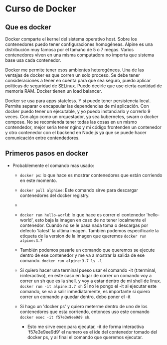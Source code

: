 # Curso de Docker

## Que es docker
Docker comparte el kernel del sistema operativo host. Sobre los contenedores puedo tener configuraciones homogéneas.
Alpine es una distribución muy famosa por el tamaño de 5 o 7 megas. Varios contenedores viven en una misma computadora no importa que sistema base usa cada contenedor.

Docker me permite tener esos ambientes heterogéneos.
Una de las ventajas de docker es que corren un solo proceso. Se debe tener consideraciones a tener en cuenta para que sea seguro, puedo aplicar políticas de seguridad de SELinux. Puedo decirle que use cierta cantidad de memoria RAM.
Docker tienen un load balancer.

Docker se usa para apps stateless. Y si puede tener persistencia local.
Permite separar o encapsular las dependencias de mi aplicación.
Con docker puedo tener un ejecutable, y yo puedo instanciarlo y correrlo 9 veces.
Con algo como un orquestador, ya sea kubernetes, swarn o docker compose.
No se recomienda tener todas las cosas en un mismo contendedor, mejor seria tener nginx y mi código frontenden un contenedor y otro contenedor con el backend en Node.js ya que se puede hacer comunicación entre contendedores.

## Primeros pasos en docker

- Probablemente el comando mas usado: 
  - `docker ps`: lo que hace es mostrar contenedores que están corriendo en este momento.
  
  - `docker pull alphine`: Este comando sirve para descargar contenedores del docker registry.
  - 
  - `docker run hello-world`: lo que hace es correr el contenedor 'hello-world', esto baja la imagen en caso de no tener localmente el contenedor. Cuando no se le pasa nada toma o descargas por defecto 'latest' la ultima imagen. También podemos especificarle la etiqueta de la version de la imagen que queremos `docker run alpine:3.7`
    
  - También podemos pasarle un comando que queremos se ejecute dentro de ese contenedor y me va a mostrar la salida de ese comando.
    `docker run alpine:3.7 ls -l`

  - Si quiero hacer una terminal pueso usar el comando -it (t:terminal, i:interactivo), en este caso en lugar de correr un comando voy a correr un sh que es la shell. y voy a estar dentro de mi shell de linux.
    `docker run -it alpine:3.7 sh`
    Si no le pongo el -it al ejecutar este comando, se va a salir inmediatamente, es importante si quiero correr un comando y quedar dentro, debo poner el -it
  
  - Si hago un 'docker ps' y quiero meterme dentro de uno de los contenedores que esta corriendo, entonces uso este comando `docker exec -it f57e3e9ee9d9 sh`.
    - Esto me sirve exec para ejecutar, -it de forma interactiva 'f57e3e9ee9d9' el numero es el ide del contenedor tomado del docker ps, y al final el comando que queremos ejecutar.